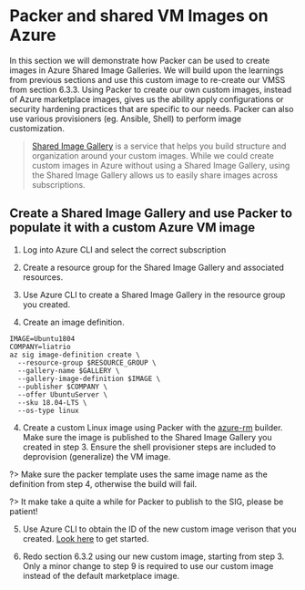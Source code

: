 # Packer and shared VM Images on Azure

In this section we will demonstrate how Packer can be used to create images in Azure Shared Image Galleries. We will build upon the learnings from previous sections and use this custom image to re-create our VMSS from section 6.3.3. Using Packer to create our own custom images, instead of Azure marketplace images, gives us the ability apply configurations or security hardening practices that are specific to our needs. Packer can also use various provisioners (eg. Ansible, Shell) to perform image customization.

> [Shared Image Gallery](https://docs.microsoft.com/en-us/azure/virtual-machines/shared-image-galleries) is a service that helps you build structure and organization around your custom images. While we could create custom images in Azure without using a Shared Image Gallery, using the Shared Image Gallery allows us to easily share images across subscriptions.

## Create a Shared Image Gallery and use Packer to populate it with a custom Azure VM image

1. Log into Azure CLI and select the correct subscription

2. Create a resource group for the Shared Image Gallery and associated resources.

3. Use Azure CLI to create a Shared Image Gallery in the resource group you created.

4. Create an image definition.

```
IMAGE=Ubuntu1804
COMPANY=liatrio
az sig image-definition create \
  --resource-group $RESOURCE_GROUP \
  --gallery-name $GALLERY \
  --gallery-image-definition $IMAGE \
  --publisher $COMPANY \
  --offer UbuntuServer \
  --sku 18.04-LTS \
  --os-type linux
```

4. Create a custom Linux image using Packer with the [azure-rm](https://www.packer.io/docs/builders/azure/arm) builder. Make sure the image is published to the Shared Image Gallery you created in step 3. Ensure the shell provisioner steps are included to deprovision (generalize) the VM image.

?> Make sure the packer template uses the same image name as the definition from step 4, otherwise the build will fail.

?> It make take a quite a while for Packer to publish to the SIG, please be patient!

5. Use Azure CLI to obtain the ID of the new custom image verison that you created. [Look here](https://docs.microsoft.com/en-us/cli/azure/sig?view=azure-cli-latest) to get started.

6. Redo section 6.3.2 using our new custom image, starting from step 3. Only a minor change to step 9 is required to use our custom image instead of the default marketplace image.